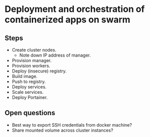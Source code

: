 # Deployment and orchestration of containerized apps on swarm

## Steps

- Create cluster nodes.
  - Note down IP address of manager.
- Provision manager.
- Provision workers.
- Deploy (insecure) registry.
- Build image.
- Push to registry.
- Deploy services.
- Scale services.
- Deploy Portainer.

## Open questions

- Best way to export SSH credentials from docker machine?
- Share mounted volume across cluster instances?